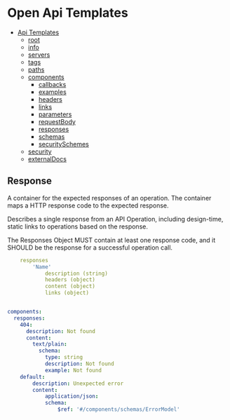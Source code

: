 # Open Api Templates

- [Api Templates](https://samuelmensah.github.io/apitemplates/)
    - [root](https://samuelmensah.github.io/apitemplates/root)
    - [info](https://samuelmensah.github.io/apitemplates/info)
    - [servers](https://samuelmensah.github.io/apitemplates/servers)
    - [tags](https://samuelmensah.github.io/apitemplates/tags)
    - [paths](https://samuelmensah.github.io/apitemplates/paths/path)
    - [components](https://samuelmensah.github.io/apitemplates/components)
        - [callbacks](https://samuelmensah.github.io/apitemplates/components/callbacks)
        - [examples](https://samuelmensah.github.io/apitemplates/components/examples)
        - [headers](https://samuelmensah.github.io/apitemplates/components/headers)
        - [links](https://samuelmensah.github.io/apitemplates/components/links)
        - [parameters](https://samuelmensah.github.io/apitemplates/components/parameters)
        - [requestBody](https://samuelmensah.github.io/apitemplates/components/requestBody)
        - [responses](https://samuelmensah.github.io/apitemplates/components/responses) 
        - [schemas](https://samuelmensah.github.io/apitemplates/components/schemas) 
        - [securitySchemes](https://samuelmensah.github.io/apitemplates/components/securitySchemes) 
    - [security](https://samuelmensah.github.io/apitemplates/security)
    - [externalDocs](https://samuelmensah.github.io/apitemplates/externaldocs) 

## Response 
A container for the expected responses of an operation. The container maps a HTTP response code to the expected response.

Describes a single response from an API Operation, including design-time, static links to operations based on the response.

The Responses Object MUST contain at least one response code, and it SHOULD be the response for a successful operation call.

```Yaml
    responses
        'Name'
            description (string)
            headers (object)
            content (object)
            links (object)
```

```YAML

components:
  responses:
    404:
      description: Not found
      content:
        text/plain:
          schema:
            type: string
            description: Not found
            example: Not found
    default:
        description: Unexpected error
        content:
            application/json:
            schema:
                $ref: '#/components/schemas/ErrorModel'
```
